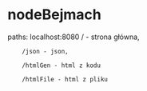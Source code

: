 # nodeBejmach

paths:
    localhost:8080
        / - strona główna,

        /json - json,

        /htmlGen - html z kodu

        /htmlFile - html z pliku
